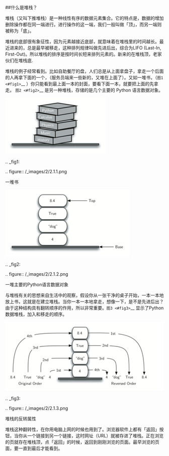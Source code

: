 ##什么是堆栈？

堆栈（又叫下推堆栈）是一种线性有序的数据元素集合。它的特点是，数据的增加删除操作都在同一端进行。进行操作的这一端，我们一般叫做「顶」，而另一端则被称为「底」。

堆栈的底部很有象征性，因为元素越接近底部，就意味着在堆栈里的时间越长。最近进来的，总是最早被移走，这种排列规律叫做先进后出，综合为LIFO (Last-In, First-Out)。所以堆栈的排序是按时间长短来排列元素的。新来的在堆栈顶，老家伙们在堆栈底.

堆栈的例子经常看到。比如自助餐厅的盘，人们总是从上面拿盘子，拿走一个后面的人再拿下面的一个，（服务员端来一些新的，又堆在上面了）。又如一堆书，（`图1 <#fig1>`__ ）你只能看到最上面一本的封面，要看下面一本，就要把上面的先拿走。
`图2 <#fig2>`__ 是另一种堆栈，存储的是几个主要的 Python 语言数据对象。

![图1](/_images/2/2.1.1.png "一堆书")

.. _fig1:

.. figure:: /_images/2/2.1.1.png

   一堆书

![图2](/_images/2/2.1.2.png "一堆主要的Python语言数据对象")

.. _fig2:

.. figure:: /_images/2/2.1.2.png

   一堆主要的Python语言数据对象

与堆栈有关的思想来自生活中的观察，假设你从一张干净的桌子开始，一本一本地放上书，这就是在建立堆栈。当你一本一本地拿走，想像一下，是不是先进后出？由于这种结构具有翻转顺序的作用，所以非常重要。`图3 <#fig3>`__ 显示了Python数据堆栈，加入和移走的顺序。

![图3](/_images/2/2.1.3.png "堆栈的反转属性")

.. _fig3:

.. figure:: /_images/2/2.1.3.png

   堆栈的反转属性

堆栈这种翻转性，在你用电脑上网的时候也用到了。浏览器软件上都有「返回」按钮，当你从一个链接到另一个链接，这时网址（URL）就被存进了堆栈。正在浏览的页就存在堆栈顶，点「返回」的时候，返回到刚刚浏览的页面。最早浏览的页面，要一直到最后才能看到。
